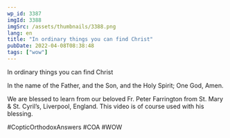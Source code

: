 ```yaml
---
wp_id: 3387
imgId: 3388
imgSrc: /assets/thumbnails/3388.png
lang: en
title: "In ordinary things you can find Christ"
pubDate: 2022-04-08T08:38:48
tags: ["wow"]
---
```


<!-- page: 6 -->

<p>In ordinary things you can find Christ</p>
<p>In the name of the Father, and the Son, and the Holy Spirit; One God, Amen.</p>
<p>We are blessed to learn from our beloved Fr. Peter Farrington from St. Mary &amp; St. Cyril&#8217;s, Liverpool, England. This video is of course used with his blessing.</p>
<p>#CopticOrthodoxAnswers #COA #WOW</p>

